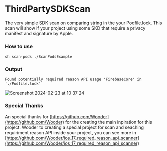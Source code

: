 # ThirdPartySDKScan

The very simple SDK scan on comparing string in the your Podfile.lock. This scan will show if your project using some SKD that require a privacy manifest and signature by Apple.

### How to use

`sh scan-pods ./ScanPodsExample`

### Output

`Found potentially required reason API usage 'FirebaseCore' in './Podfile.lock'`

![Screenshot 2024-02-23 at 10 37 24](https://github.com/didisouzacosta/ThirdPartySDKScan/assets/11352503/2f2cdbbd-ac13-4af0-a994-63afe2ef50c5)

### Special Thanks

An special thanks for [https://github.com/Wooder](https://github.com/Wooder) for the creating the main inpiration for this project.
Wooder to creating a special project for scan and seaching requiriment reason API inside your project, you can see more in [https://github.com/Wooder/ios_17_required_reason_api_scanner](https://github.com/Wooder/ios_17_required_reason_api_scanner)
